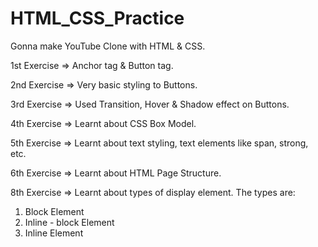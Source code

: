 # HTML_CSS_Practice

Gonna make YouTube Clone with HTML & CSS.

<!-- # Details -->

1st Exercise => Anchor tag & Button tag.

2nd Exercise => Very basic styling to Buttons.

3rd Exercise => Used Transition, Hover & Shadow effect on Buttons.

4th Exercise => Learnt about CSS Box Model.

5th Exercise => Learnt about text styling, text elements like span, strong, etc.

6th Exercise => Learnt about HTML Page Structure.

8th Exercise => Learnt about types of display element. The types are:

1. Block Element
2. Inline - block Element
3. Inline Element
